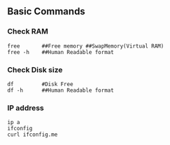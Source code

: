 ## Basic Commands

### Check RAM

    free       ##Free memory ##SwapMemory(Virtual RAM)
    free -h    ##Human Readable format

### Check Disk size

    df         #Disk Free
    df -h      ##Human Readable format

### IP address

    ip a
    ifconfig
    curl ifconfig.me

